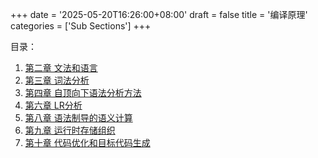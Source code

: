 +++
date = '2025-05-20T16:26:00+08:00'
draft = false
title = '编译原理'
categories = ['Sub Sections']
+++

目录：

1. [第二章 文法和语言](./2/index.md)
1. [第三章 词法分析](./3/index.md)
1. [第四章 自顶向下语法分析方法](./4/index.md)
1. [第六章 LR分析](./6/index.md)
1. [第八章 语法制导的语义计算](./8/index.md)
1. [第九章 运行时存储组织](./9/index.md)
1. [第十章 代码优化和目标代码生成](./10/index.md)
